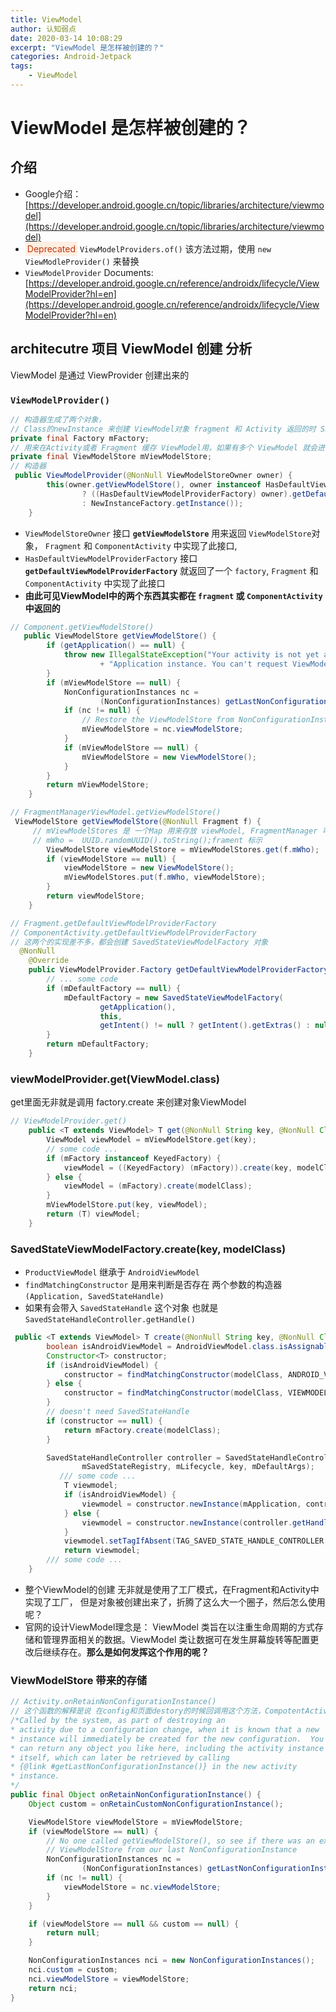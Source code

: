 ```yaml
---
title: ViewModel
author: 认知弱点
date: 2020-03-14 10:08:29
excerpt: "ViewModel 是怎样被创建的？"
categories: Android-Jetpack
tags: 
    - ViewModel 
---
```

# ViewModel 是怎样被创建的？

## 介绍
* Google介绍：[https://developer.android.google.cn/topic/libraries/architecture/viewmodel](https://developer.android.google.cn/topic/libraries/architecture/viewmodel)
* <span style='background-color:#FEEFE3;color:#BF350B;padding:3px'>Deprecated</span> `ViewModelProviders.of()` 该方法过期，使用 `new ViewModleProvider()` 来替换 
* `ViewModelProvider` Documents: [https://developer.android.google.cn/reference/androidx/lifecycle/ViewModelProvider?hl=en](https://developer.android.google.cn/reference/androidx/lifecycle/ViewModelProvider?hl=en)

## architecutre 项目 ViewModel 创建 分析
ViewModel 是通过 ViewProvider 创建出来的

### `ViewModelProvider()` 
```java
// 构造器生成了两个对象， 
// Class的newInstance 来创建 ViewModel对象 fragment 和 Activity 返回的时 SavedStateViewModelFactory 的对象 
private final Factory mFactory; 
// 用来在Activity或者 Fragment 缓存 ViewModel用，如果有多个 ViewModel 就会进行缓存
private final ViewModelStore mViewModelStore;  
// 构造器
 public ViewModelProvider(@NonNull ViewModelStoreOwner owner) {
        this(owner.getViewModelStore(), owner instanceof HasDefaultViewModelProviderFactory
                ? ((HasDefaultViewModelProviderFactory) owner).getDefaultViewModelProviderFactory()
                : NewInstanceFactory.getInstance());
    } 
```
* `ViewModelStoreOwner` 接口 **`getViewModelStore`** 用来返回 `ViewModelStore`对象， `Fragment` 和 `ComponentActivity` 中实现了此接口, 
* `HasDefaultViewModelProviderFactory` 接口 **`getDefaultViewModelProviderFactory`** 就返回了一个 `factory`, `Fragment` 和 `ComponentActivity` 中实现了此接口
* **由此可见ViewModel中的两个东西其实都在 `fragment` 或 `ComponentActivity`中返回的**

```java
// Component.getViewModelStore()
   public ViewModelStore getViewModelStore() {
        if (getApplication() == null) {
            throw new IllegalStateException("Your activity is not yet attached to the "
                    + "Application instance. You can't request ViewModel before onCreate call.");
        }
        if (mViewModelStore == null) {
            NonConfigurationInstances nc =
                    (NonConfigurationInstances) getLastNonConfigurationInstance();
            if (nc != null) {
                // Restore the ViewModelStore from NonConfigurationInstances
                mViewModelStore = nc.viewModelStore;
            }
            if (mViewModelStore == null) {
                mViewModelStore = new ViewModelStore();
            }
        }
        return mViewModelStore;
    }

// FragmentManagerViewModel.getViewModelStore()
 ViewModelStore getViewModelStore(@NonNull Fragment f) {
     // mViewModelStores 是 一个Map 用来存放 viewModel, FragmentManager 可以存放多个fragment 
     // mWho =  UUID.randomUUID().toString();frament 标示
        ViewModelStore viewModelStore = mViewModelStores.get(f.mWho);
        if (viewModelStore == null) {
            viewModelStore = new ViewModelStore();
            mViewModelStores.put(f.mWho, viewModelStore);
        }
        return viewModelStore;
    }
```

```java
// Fragment.getDefaultViewModelProviderFactory
// ComponentActivity.getDefaultViewModelProviderFactory
// 这两个的实现差不多，都会创建 SavedStateViewModelFactory 对象
  @NonNull
    @Override
    public ViewModelProvider.Factory getDefaultViewModelProviderFactory() {
        // ... some code 
        if (mDefaultFactory == null) {
            mDefaultFactory = new SavedStateViewModelFactory(
                    getApplication(),
                    this,
                    getIntent() != null ? getIntent().getExtras() : null);
        }
        return mDefaultFactory;
    }
```
### viewModelProvider.get(ViewModel.class)
get里面无非就是调用 factory.create 来创建对象ViewModel
```java
// ViewModelProvider.get()
    public <T extends ViewModel> T get(@NonNull String key, @NonNull Class<T> modelClass) {
        ViewModel viewModel = mViewModelStore.get(key);
        // some code ... 
        if (mFactory instanceof KeyedFactory) {
            viewModel = ((KeyedFactory) (mFactory)).create(key, modelClass);
        } else {
            viewModel = (mFactory).create(modelClass);
        }
        mViewModelStore.put(key, viewModel);
        return (T) viewModel;
    }
```

### SavedStateViewModelFactory.create(key, modelClass)
* `ProductViewModel` 继承于 `AndroidViewModel`
* `findMatchingConstructor` 是用来判断是否存在 两个参数的构造器 `(Application, SavedStateHandle)`
* 如果有会带入 `SavedStateHandle` 这个对象 也就是 `SavedStateHandleController.getHandle()`
```java
 public <T extends ViewModel> T create(@NonNull String key, @NonNull Class<T> modelClass) {
        boolean isAndroidViewModel = AndroidViewModel.class.isAssignableFrom(modelClass);
        Constructor<T> constructor;
        if (isAndroidViewModel) {
            constructor = findMatchingConstructor(modelClass, ANDROID_VIEWMODEL_SIGNATURE);
        } else {
            constructor = findMatchingConstructor(modelClass, VIEWMODEL_SIGNATURE);
        }
        // doesn't need SavedStateHandle
        if (constructor == null) {
            return mFactory.create(modelClass);
        }

        SavedStateHandleController controller = SavedStateHandleController.create(
                mSavedStateRegistry, mLifecycle, key, mDefaultArgs);
           /// some code ... 
            T viewmodel;
            if (isAndroidViewModel) {
                viewmodel = constructor.newInstance(mApplication, controller.getHandle());
            } else {
                viewmodel = constructor.newInstance(controller.getHandle());
            }
            viewmodel.setTagIfAbsent(TAG_SAVED_STATE_HANDLE_CONTROLLER, controller);
            return viewmodel;
        /// some code ... 
    }
```
* 整个ViewModel的创建 无非就是使用了工厂模式，在Fragment和Activity中实现了工厂，
但是对象被创建出来了，折腾了这么大一个圈子，然后怎么使用呢？
* 官网的设计ViewModel理念是： ViewModel 类旨在以注重生命周期的方式存储和管理界面相关的数据。ViewModel 类让数据可在发生屏幕旋转等配置更改后继续存在。**那么是如何发挥这个作用的呢？**

### ViewModelStore 带来的存储 
```java 
// Activity.onRetainNonConfigurationInstance()
// 这个函数的解释是说 在config和页面destory的时候回调用这个方法，CompotentActivity 重写了这个方法 把 viewModelStore 缓存起来了,然后页面重建后 会通过 getLastNonConfigurationInstance() 来获取 
/*Called by the system, as part of destroying an
* activity due to a configuration change, when it is known that a new
* instance will immediately be created for the new configuration.  You
* can return any object you like here, including the activity instance
* itself, which can later be retrieved by calling
* {@link #getLastNonConfigurationInstance()} in the new activity
* instance.
*/
public final Object onRetainNonConfigurationInstance() {
    Object custom = onRetainCustomNonConfigurationInstance();

    ViewModelStore viewModelStore = mViewModelStore;
    if (viewModelStore == null) {
        // No one called getViewModelStore(), so see if there was an existing
        // ViewModelStore from our last NonConfigurationInstance
        NonConfigurationInstances nc =
                (NonConfigurationInstances) getLastNonConfigurationInstance();
        if (nc != null) {
            viewModelStore = nc.viewModelStore;
        }
    }

    if (viewModelStore == null && custom == null) {
        return null;
    }

    NonConfigurationInstances nci = new NonConfigurationInstances();
    nci.custom = custom;
    nci.viewModelStore = viewModelStore;
    return nci;
}
```
